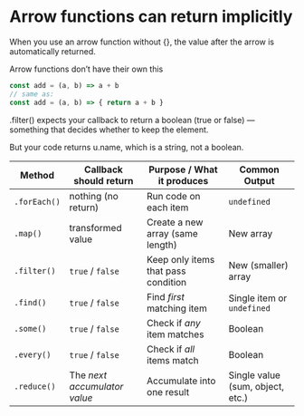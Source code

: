 # Arrow functions can return implicitly

When you use an arrow function without {},
the value after the arrow is automatically returned.

Arrow functions don’t have their own this

```js
const add = (a, b) => a + b
// same as:
const add = (a, b) => { return a + b }
```

.filter() expects your callback to return a boolean (true or false) —
something that decides whether to keep the element.

But your code returns u.name, which is a string, not a boolean.

| Method       | Callback should return       | Purpose / What it produces          | Common Output                    |
| ------------ | ---------------------------- | ----------------------------------- | -------------------------------- |
| `.forEach()` | nothing (no return)          | Run code on each item               | `undefined`                      |
| `.map()`     | transformed value            | Create a new array (same length)    | New array                        |
| `.filter()`  | `true` / `false`             | Keep only items that pass condition | New (smaller) array              |
| `.find()`    | `true` / `false`             | Find *first* matching item          | Single item or `undefined`       |
| `.some()`    | `true` / `false`             | Check if *any* item matches         | Boolean                          |
| `.every()`   | `true` / `false`             | Check if *all* items match          | Boolean                          |
| `.reduce()`  | The *next accumulator value* | Accumulate into one result          | Single value (sum, object, etc.) |